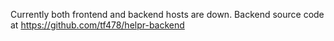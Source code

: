Currently both frontend and backend hosts are down.
Backend source code at https://github.com/tf478/helpr-backend
